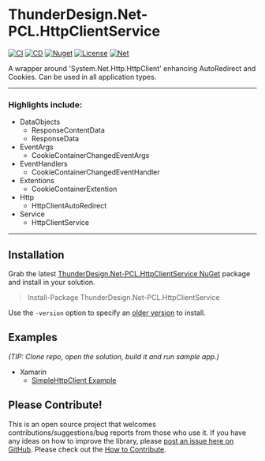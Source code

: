# ThunderDesign.Net-PCL.HttpClientService
[![CI](https://github.com/ThunderDesign/ThunderDesign.Net-PCL.HttpClientService/actions/workflows/CI.yml/badge.svg)](https://github.com/ThunderDesign/ThunderDesign.Net-PCL.HttpClientService/actions/workflows/CI.yml)
[![CD](https://github.com/ThunderDesign/ThunderDesign.Net-PCL.HttpClientService/actions/workflows/CD.yml/badge.svg)](https://github.com/ThunderDesign/ThunderDesign.Net-PCL.HttpClientService/actions/workflows/CD.yml)
[![Nuget](https://img.shields.io/nuget/v/ThunderDesign.Net-PCL.HttpClientService)](https://www.nuget.org/packages/ThunderDesign.Net-PCL.HttpClientService)
[![License](https://img.shields.io/github/license/ThunderDesign/ThunderDesign.Net-PCL.HttpClientService)](https://github.com/ThunderDesign/ThunderDesign.Net-PCL.HttpClientService/blob/main/LICENSE)
[![Net](https://img.shields.io/badge/.net%20standard-v1.1%20--%20v2.1-blue)](https://github.com/ThunderDesign/ThunderDesign.Net-PCL.HttpClientService/blob/main/README.md)

A wrapper around 'System.Net.Http.HttpClient' enhancing AutoRedirect and Cookies. Can be used in all application types.

----

### Highlights include:

- DataObjects
  - ResponseContentData
  - ResponseData
- EventArgs
  - CookieContainerChangedEventArgs
- EventHandlers
  - CookieContainerChangedEventHandler
- Extentions
  - CookieContainerExtention
- Http
  - HttpClientAutoRedirect
- Service
  - HttpClientService
----

## Installation

Grab the latest [ThunderDesign.Net-PCL.HttpClientService NuGet](https://www.nuget.org/packages/ThunderDesign.Net-PCL.HttpClientService) package and install in your solution.

> Install-Package ThunderDesign.Net-PCL.HttpClientService

Use the `-version` option to specify an [older version](https://www.nuget.org/packages/ThunderDesign.Net-PCL.HttpClientService#versions-tab) to install.

## Examples

*(TIP: Clone repo, open the solution, build it and run sample app.)*
- Xamarin
  - [SimpleHttpClient Example](https://github.com/ThunderDesign/ThunderDesign.Net-PCL.HttpClientService/tree/main/samples/Xamarin/SimpleHttpClient)

## Please Contribute!

This is an open source project that welcomes contributions/suggestions/bug reports from those who use it. If you have any ideas on how to improve the library, please [post an issue here on GitHub](https://github.com/ThunderDesign/ThunderDesign.Net-PCL.HttpClientService/issues). Please check out the [How to Contribute](https://github.com/ThunderDesign/ThunderDesign.Net-PCL.HttpClientService/blob/main/.github/CONTRIBUTING.md).
